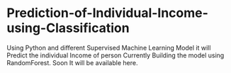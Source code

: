 # Prediction-of-Individual-Income-using-Classification
Using Python and different Supervised Machine Learning Model it will Predict the individual Income of person
Currently Building the model using RandomForest. Soon It will be available here.
